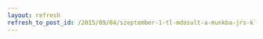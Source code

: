 ```yaml
---
layout: refresh
refresh_to_post_id: /2015/09/04/szeptember-1-tl-mdosult-a-munkba-jrs-kltsgtrtsnek-szablya
---
```

